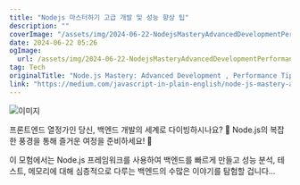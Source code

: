 ```yaml
---
title: "Nodejs 마스터하기 고급 개발 및 성능 향상 팁"
description: ""
coverImage: "/assets/img/2024-06-22-NodejsMasteryAdvancedDevelopmentPerformanceTips_0.png"
date: 2024-06-22 05:26
ogImage: 
  url: /assets/img/2024-06-22-NodejsMasteryAdvancedDevelopmentPerformanceTips_0.png
tag: Tech
originalTitle: "Node.js Mastery: Advanced Development , Performance Tips"
link: "https://medium.com/javascript-in-plain-english/node-js-mastery-advanced-development-performance-tips-da07355c1e8a"
---
```



![이미지](/assets/img/2024-06-22-NodejsMasteryAdvancedDevelopmentPerformanceTips_0.png)

프론트엔드 열정가인 당신, 백엔드 개발의 세계로 다이빙하시나요? 🤔 Node.js의 복잡한 풍경을 통해 즐거운 여정을 준비하세요! 🎢

이 모험에서는 Node.js 프레임워크를 사용하여 백엔드를 빠르게 만들고 성능 분석, 테스트, 메모리에 대해 심층적으로 다루는 백엔드의 수많은 이야기를 탐험할 겁니다...